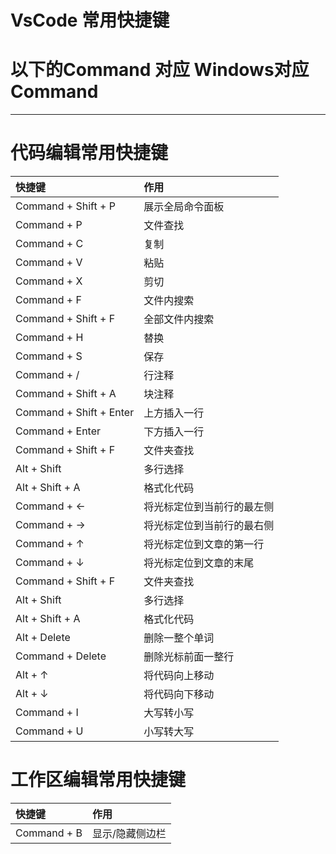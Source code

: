 # VsCode 常用快捷键

# 以下的Command 对应 Windows对应Command

-----

# 代码编辑常用快捷键

|快捷键|作用|
|:---|:---|
|Command + Shift + P| 展示全局命令面板|
|Command + P|文件查找|
|Command + C|复制|
|Command + V|粘贴|
|Command + X|剪切|
|Command + F|文件内搜索|
|Command + Shift + F|全部文件内搜索|
|Command + H|替换|
|Command + S|保存|
|Command + /|行注释|
|Command + Shift + A|块注释|
|Command + Shift + Enter|上方插入一行|
|Command + Enter|下方插入一行|
|Command + Shift + F|文件夹查找|
|Alt + Shift|多行选择|
|Alt + Shift + A|格式化代码|
|Command + ←|将光标定位到当前行的最左侧|
|Command + →|将光标定位到当前行的最右侧|
|Command + ↑|将光标定位到文章的第一行|
|Command + ↓|将光标定位到文章的末尾|
|Command + Shift + F|文件夹查找|
|Alt + Shift|多行选择|
|Alt + Shift + A|格式化代码|
|Alt + Delete|删除一整个单词|
|Command + Delete|删除光标前面一整行|
|Alt + ↑|将代码向上移动|
|Alt + ↓|将代码向下移动|
|Command + I|大写转小写|
|Command + U|小写转大写|

# 工作区编辑常用快捷键

|快捷键|作用|
|:---|:---|
|Command + B| 显示/隐藏侧边栏|
